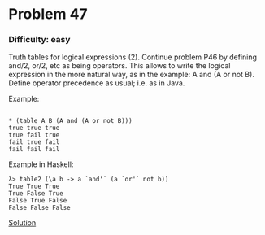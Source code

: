 # Problem 47
### Difficulty: easy
Truth tables for logical expressions (2).
Continue problem P46 by defining and/2, or/2, etc as being operators. This allows to write the logical expression in the more natural way, as in the example: A and (A or not B). Define operator precedence as usual; i.e. as in Java.

Example:

```

* (table A B (A and (A or not B)))
true true true
true fail true
fail true fail
fail fail fail
```
Example in Haskell:

```
λ> table2 (\a b -> a `and'` (a `or'` not b))
True True True
True False True
False True False
False False False
```
[Solution](https://wiki.haskell.org/99_questions/Solutions/47)
